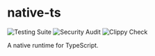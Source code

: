 # native-ts

![Testing Suite](https://github.com/5c077m4n/native-ts/workflows/Testing%20Suite/badge.svg)
![Security Audit](https://github.com/5c077m4n/native-ts/workflows/Security%20Audit/badge.svg)
![Clippy Check](https://github.com/5c077m4n/native-ts/workflows/Clippy%20Check/badge.svg)

A native runtime for TypeScript.
